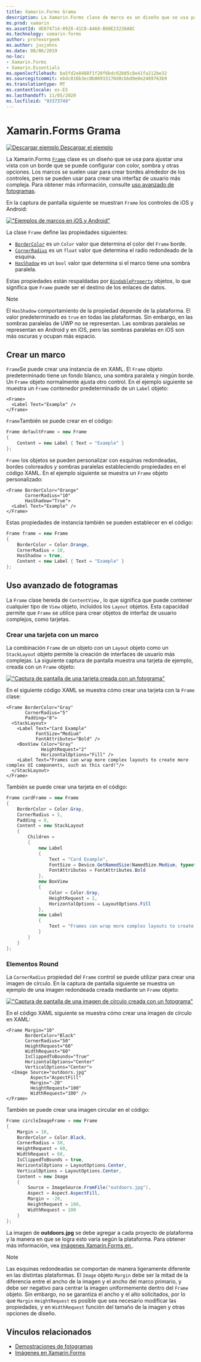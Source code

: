 ```yaml
---
title: Xamarin.Forms Grama
description: La Xamarin.Forms clase de marco es un diseño que se usa para ajustar una vista o un diseño con un borde que se puede configurar con color, sombra y otras opciones.
ms.prod: xamarin
ms.assetId: 4E074714-0928-41C8-A468-B60E23236A8C
ms.technology: xamarin-forms
author: profexorgeek
ms.author: jusjohns
ms.date: 08/06/2019
no-loc:
- Xamarin.Forms
- Xamarin.Essentials
ms.openlocfilehash: ba5fd2e8488f1f28f6bdc02b85c8e41fa212be32
ms.sourcegitcommit: ebdc016b3ec0b06915170d0cbbd9e0e2469763b9
ms.translationtype: MT
ms.contentlocale: es-ES
ms.lasthandoff: 11/05/2020
ms.locfileid: "93373749"
---
```

# <a name="no-locxamarinforms-frame"></a>Xamarin.Forms Grama

[![Descargar ejemplo](~/media/shared/download.png) Descargar el ejemplo](/samples/xamarin/xamarin-forms-samples/userinterface-frame/)

La Xamarin.Forms [`Frame`](xref:Xamarin.Forms.Frame) clase es un diseño que se usa para ajustar una vista con un borde que se puede configurar con color, sombra y otras opciones. Los marcos se suelen usar para crear bordes alrededor de los controles, pero se pueden usar para crear una interfaz de usuario más compleja. Para obtener más información, consulte [uso avanzado de fotogramas](#advanced-frame-usage).

En la captura de pantalla siguiente se muestran `Frame` los controles de iOS y Android:

[!["Ejemplos de marcos en iOS y Android"](frame-images/frame-cropped.png)](frame-images/frame-full.png#lightbox "Ejemplos de fotogramas en iOS y Android")

La clase `Frame` define las propiedades siguientes:

* [`BorderColor`](xref:Xamarin.Forms.Frame.BorderColor) es un `Color` valor que determina el color del `Frame` borde.
* [`CornerRadius`](xref:Xamarin.Forms.Frame.CornerRadius) es un `float` valor que determina el radio redondeado de la esquina.
* [`HasShadow`](xref:Xamarin.Forms.Frame.HasShadow) es un `bool` valor que determina si el marco tiene una sombra paralela.

Estas propiedades están respaldadas por [`BindableProperty`](xref:Xamarin.Forms.BindableProperty) objetos, lo que significa que `Frame` puede ser el destino de los enlaces de datos.

> [!NOTE]
> El `HasShadow` comportamiento de la propiedad depende de la plataforma. El valor predeterminado es `true` en todas las plataformas. Sin embargo, en las sombras paralelas de UWP no se representan. Las sombras paralelas se representan en Android y en iOS, pero las sombras paralelas en iOS son más oscuras y ocupan más espacio.

## <a name="create-a-frame"></a>Crear un marco

`Frame`Se puede crear una instancia de en XAML. El `Frame` objeto predeterminado tiene un fondo blanco, una sombra paralela y ningún borde. Un `Frame` objeto normalmente ajusta otro control. En el ejemplo siguiente se muestra un `Frame` contenedor predeterminado de un `Label` objeto:

```xaml
<Frame>
  <Label Text="Example" />
</Frame>
```

`Frame`También se puede crear en el código:

```csharp
Frame defaultFrame = new Frame
{
    Content = new Label { Text = "Example" }
};
```

`Frame` los objetos se pueden personalizar con esquinas redondeadas, bordes coloreados y sombras paralelas estableciendo propiedades en el código XAML. En el ejemplo siguiente se muestra un `Frame` objeto personalizado:

```xaml
<Frame BorderColor="Orange"
       CornerRadius="10"
       HasShadow="True">
  <Label Text="Example" />
</Frame>
```

Estas propiedades de instancia también se pueden establecer en el código:

```csharp
Frame frame = new Frame
{
    BorderColor = Color.Orange,
    CornerRadius = 10,
    HasShadow = true,
    Content = new Label { Text = "Example" }
};
```

## <a name="advanced-frame-usage"></a>Uso avanzado de fotogramas

La `Frame` clase hereda de `ContentView` , lo que significa que puede contener cualquier tipo de `View` objeto, incluidos los `Layout` objetos. Esta capacidad permite que `Frame` se utilice para crear objetos de interfaz de usuario complejos, como tarjetas.

### <a name="create-a-card-with-a-frame"></a>Crear una tarjeta con un marco

La combinación `Frame` de un objeto con un `Layout` objeto como un `StackLayout` objeto permite la creación de interfaces de usuario más complejas. La siguiente captura de pantalla muestra una tarjeta de ejemplo, creada con un `Frame` objeto:

[!["Captura de pantalla de una tarjeta creada con un fotograma"](frame-images/frame-card-cropped.png)](frame-images/frame-full.png#lightbox "Captura de pantalla de una tarjeta creada con un marco")

En el siguiente código XAML se muestra cómo crear una tarjeta con la `Frame` clase:

```xaml
<Frame BorderColor="Gray"
       CornerRadius="5"
       Padding="8">
  <StackLayout>
    <Label Text="Card Example"
           FontSize="Medium"
           FontAttributes="Bold" />
    <BoxView Color="Gray"
             HeightRequest="2"
             HorizontalOptions="Fill" />
    <Label Text="Frames can wrap more complex layouts to create more complex UI components, such as this card!"/>
  </StackLayout>
</Frame>
```

También se puede crear una tarjeta en el código:

```csharp
Frame cardFrame = new Frame
{
    BorderColor = Color.Gray,
    CornerRadius = 5,
    Padding = 8,
    Content = new StackLayout
    {
        Children =
        {
            new Label
            {
                Text = "Card Example",
                FontSize = Device.GetNamedSize(NamedSize.Medium, typeof(Label)),
                FontAttributes = FontAttributes.Bold
            },
            new BoxView
            {
                Color = Color.Gray,
                HeightRequest = 2,
                HorizontalOptions = LayoutOptions.Fill
            },
            new Label
            {
                Text = "Frames can wrap more complex layouts to create more complex UI components, such as this card!"
            }
        }
    }
};
```

### <a name="round-elements"></a>Elementos Round

La `CornerRadius` propiedad del `Frame` control se puede utilizar para crear una imagen de círculo. En la captura de pantalla siguiente se muestra un ejemplo de una imagen redondeada creada mediante un `Frame` objeto:

[!["Captura de pantalla de una imagen de círculo creada con un fotograma"](frame-images/circle-image-cropped.png)](frame-images/frame-full.png#lightbox "Captura de pantalla de una imagen de círculo creada con un marco")

En el código XAML siguiente se muestra cómo crear una imagen de círculo en XAML:

```xaml
<Frame Margin="10"
       BorderColor="Black"
       CornerRadius="50"
       HeightRequest="60"
       WidthRequest="60"
       IsClippedToBounds="True"
       HorizontalOptions="Center"
       VerticalOptions="Center">
  <Image Source="outdoors.jpg"
         Aspect="AspectFill"
         Margin="-20"
         HeightRequest="100"
         WidthRequest="100" />
</Frame>
```

También se puede crear una imagen circular en el código:

```csharp
Frame circleImageFrame = new Frame
{
    Margin = 10,
    BorderColor = Color.Black,
    CornerRadius = 50,
    HeightRequest = 60,
    WidthRequest = 60,
    IsClippedToBounds = true,
    HorizontalOptions = LayoutOptions.Center,
    VerticalOptions = LayoutOptions.Center,
    Content = new Image
    {
        Source = ImageSource.FromFile("outdoors.jpg"),
        Aspect = Aspect.AspectFill,
        Margin = -20,
        HeightRequest = 100,
        WidthRequest = 100
    }
};
```

La imagen de **outdoors.jpg** se debe agregar a cada proyecto de plataforma y la manera en que se logra esto varía según la plataforma. Para obtener más información, vea [imágenes Xamarin.Forms en ](~/xamarin-forms/user-interface/images.md).

> [!NOTE]
> Las esquinas redondeadas se comportan de manera ligeramente diferente en las distintas plataformas. El `Image` objeto `Margin` debe ser la mitad de la diferencia entre el ancho de la imagen y el ancho del marco primario, y debe ser negativo para centrar la imagen uniformemente dentro del `Frame` objeto. Sin embargo, no se garantiza el ancho y el alto solicitados, por lo que `Margin` `HeightRequest` es posible que sea necesario modificar las propiedades, y en `WidthRequest` función del tamaño de la imagen y otras opciones de diseño.

## <a name="related-links"></a>Vínculos relacionados

* [Demostraciones de fotogramas](/samples/xamarin/xamarin-forms-samples/userinterface-frame/)
* [Imágenes en Xamarin.Forms](~/xamarin-forms/user-interface/images.md)